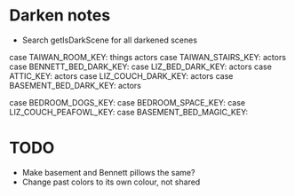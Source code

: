 # Darken notes

* Search getIsDarkScene for all darkened scenes

case TAIWAN_ROOM_KEY:
    things
    actors
case TAIWAN_STAIRS_KEY:
    actors
case BENNETT_BED_DARK_KEY:
case LIZ_BED_DARK_KEY:
    actors
case ATTIC_KEY:
    actors
case LIZ_COUCH_DARK_KEY:
    actors
case BASEMENT_BED_DARK_KEY:
    actors

case BEDROOM_DOGS_KEY:
case BEDROOM_SPACE_KEY:
case LIZ_COUCH_PEAFOWL_KEY:
case BASEMENT_BED_MAGIC_KEY:

# TODO
* Make basement and Bennett pillows the same?
* Change past colors to its own colour, not shared